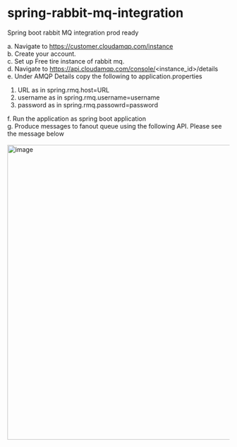 # spring-rabbit-mq-integration
Spring boot rabbit MQ integration prod ready

a. Navigate to https://customer.cloudamqp.com/instance <br/>
b. Create your account.<br/>
c. Set up Free tire instance of rabbit mq.<br/>
d. Navigate to https://api.cloudamqp.com/console/<instance_id>/details<br/>
e. Under AMQP Details copy the following to application.properties<br/>
  1. URL as <URL> in spring.rmq.host=URL
  2. username as in spring.rmq.username=username
  3. password as in spring.rmq.passowrd=password <br/>
  
f. Run the application as spring boot application <br/>
g. Produce messages to fanout queue using the following API. Please see the message below <br/><br/>
  <img width="668" alt="image" src="https://user-images.githubusercontent.com/12813677/184720131-45dd6f37-415a-4b4e-83bf-67056d322301.png">

